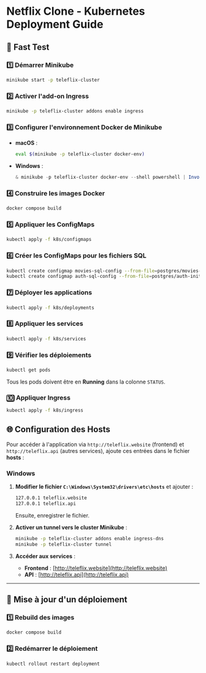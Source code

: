 # Netflix Clone - Kubernetes Deployment Guide  

## 🚀 Fast Test  

### 1️⃣ Démarrer Minikube  

```bash
minikube start -p teleflix-cluster
```

### 2️⃣ Activer l'add-on Ingress  

```bash
minikube -p teleflix-cluster addons enable ingress
```

### 3️⃣ Configurer l'environnement Docker de Minikube  

- **macOS** :  

  ```bash
  eval $(minikube -p teleflix-cluster docker-env)
  ```  

- **Windows** :  

  ```powershell
  & minikube -p teleflix-cluster docker-env --shell powershell | Invoke-Expression
  ```  

### 4️⃣ Construire les images Docker  

```bash
docker compose build
```

### 5️⃣ Appliquer les ConfigMaps  

```bash
kubectl apply -f k8s/configmaps
```

### 6️⃣ Créer les ConfigMaps pour les fichiers SQL  

```bash
kubectl create configmap movies-sql-config --from-file=postgres/movies-init.sql
kubectl create configmap auth-sql-config --from-file=postgres/auth-init.sql
```

### 7️⃣ Déployer les applications  

```bash
kubectl apply -f k8s/deployments
```

### 8️⃣ Appliquer les services  

```bash
kubectl apply -f k8s/services
```

### 9️⃣ Vérifier les déploiements  

```bash
kubectl get pods
```

Tous les pods doivent être en **Running** dans la colonne `STATUS`.

### 🔟 Appliquer Ingress  

```bash
kubectl apply -f k8s/ingress
```

## 🌐 Configuration des Hosts  

Pour accéder à l'application via `http://teleflix.website` (frontend) et `http://teleflix.api` (autres services), ajoute ces entrées dans le fichier **hosts** :

### Windows  

1. **Modifier le fichier `C:\Windows\System32\drivers\etc\hosts`** et ajouter :  

    ```bash
    127.0.0.1 teleflix.website
    127.0.0.1 teleflix.api
    ```
   
    Ensuite, enregistrer le fichier.

2. **Activer un tunnel vers le cluster Minikube** :  

    ```bash
    minikube -p teleflix-cluster addons enable ingress-dns
    minikube -p teleflix-cluster tunnel 
    ```

3. **Accéder aux services** :  
   - **Frontend** : [http://teleflix.website](http://teleflix.website)  
   - **API** : [http://teleflix.api](http://teleflix.api)  

---

## 🔄 Mise à jour d'un déploiement  

### 1️⃣ Rebuild des images  

```bash
docker compose build
```

### 2️⃣ Redémarrer le déploiement  

```bash
kubectl rollout restart deployment
```
